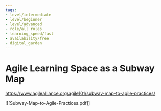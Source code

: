 ```yaml
---
tags: 
- level/intermediate
- level/beginner
- level/advanced
- role/all roles
- learning_speed/fast
- availability/free
- digital_garden
---
```

# Agile Learning Space as a Subway Map
https://www.agilealliance.org/agile101/subway-map-to-agile-practices/


![[Subway-Map-to-Agile-Practices.pdf]]
